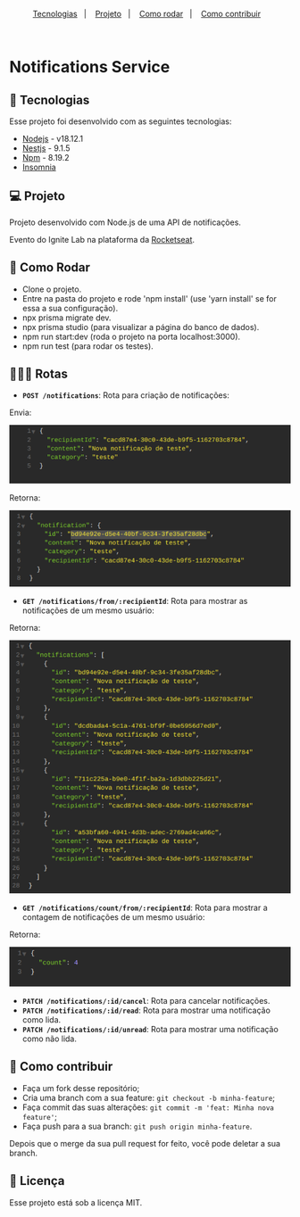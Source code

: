 <p align="center">
  <a href="#-tecnologias">Tecnologias</a>&nbsp;&nbsp;&nbsp;|&nbsp;&nbsp;&nbsp;
  <a href="#-projeto">Projeto</a>&nbsp;&nbsp;&nbsp;|&nbsp;&nbsp;&nbsp;
  <a href="#-como-rodar">Como rodar</a>&nbsp;&nbsp;&nbsp;|&nbsp;&nbsp;&nbsp;
  <a href="#-como-contribuir">Como contribuir</a>&nbsp;&nbsp;&nbsp;
  </p>

<br>

# Notifications Service

## 🚀 Tecnologias

Esse projeto foi desenvolvido com as seguintes tecnologias:

- [Nodejs](https://nodejs.org/en/) - v18.12.1
- [Nestjs](https://nestjs.com/) - 9.1.5
- [Npm](https://www.npmjs.com/) - 8.19.2
- [Insomnia](https://docs.insomnia.rest/insomnia/get-started)

## 💻 Projeto

Projeto desenvolvido com Node.js de uma API de notificações.

Evento do Ignite Lab na plataforma da [Rocketseat](https://www.rocketseat.com.br/).

## 🚀 Como Rodar

- Clone o projeto.
- Entre na pasta do projeto e rode 'npm install' (use 'yarn install' se for essa a sua configuração).
- npx prisma migrate dev.
- npx prisma studio (para visualizar a página do banco de dados).
- npm run start:dev (roda o projeto na porta localhost:3000).
- npm run test (para rodar os testes).

## 👩🏿‍💻 Rotas

- **`POST /notifications`**: Rota para criação de notificações:

Envia:
<p align="center">
  <img alt="" src=".github/image.png">
</p>

Retorna:
<p align="center">
  <img alt="" src=".github/image2.png">
</p>

- **`GET /notifications/from/:recipientId`**: Rota para mostrar as notificações de um mesmo usuário:

Retorna:
<p align="center">
  <img alt="" src=".github/image3.png">
</p>

- **`GET /notifications/count/from/:recipientId`**: Rota para mostrar a contagem de notificações de um mesmo usuário:

Retorna:
<p align="center">
  <img alt="" src=".github/image4.png">
</p>

- **`PATCH /notifications/:id/cancel`**: Rota para cancelar notificações.
- **`PATCH /notifications/:id/read`**: Rota para mostrar uma notificação como lida.
- **`PATCH /notifications/:id/unread`**: Rota para mostrar uma notificação como não lida.


## 🤔 Como contribuir

- Faça um fork desse repositório;
- Cria uma branch com a sua feature: `git checkout -b minha-feature`;
- Faça commit das suas alterações: `git commit -m 'feat: Minha nova feature'`;
- Faça push para a sua branch: `git push origin minha-feature`.

Depois que o merge da sua pull request for feito, você pode deletar a sua branch.

## 📝 Licença

Esse projeto está sob a licença MIT.
